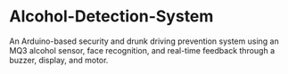 # Alcohol-Detection-System
An Arduino-based security and drunk driving prevention system using an MQ3 alcohol sensor, face recognition, and real-time feedback through a buzzer, display, and motor.
